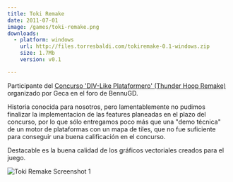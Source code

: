 ```yaml
---
title: Toki Remake
date: 2011-07-01
image: /games/toki-remake.png
downloads:
  - platform: windows
    url: http://files.torresbaldi.com/tokiremake-0.1-windows.zip
    size: 1.7Mb
    version: v0.1

---
```


Participante del [Concurso 'DIV-Like Plataformero' (Thunder Hoop Remake)](https://forum.bennugd.org/index.php/topic,2211.0.html) organizado por Geca en el foro de BennuGD.

Historia conocida para nosotros, pero lamentablemente no pudimos finalizar la implementacion de las features planeadas en el plazo del concurso, por lo que sólo entregamos poco más que una "demo técnica" de un motor de plataformas con un mapa de tiles, que no fue suficiente para conseguir una buena calificación en el concurso.

Destacable es la buena calidad de los gráficos vectoriales creados para el juego.

![Toki Remake Screenshot 1](/img/toki-remake-1.png)
